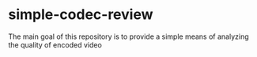 # simple-codec-review
The main goal of this repository is to provide a simple means of analyzing the quality of encoded video

